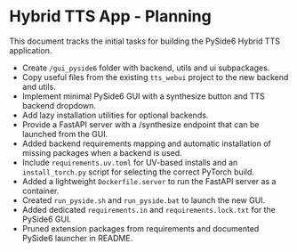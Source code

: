 # Hybrid TTS App - Planning

This document tracks the initial tasks for building the PySide6 Hybrid TTS application.

- Create `/gui_pyside6` folder with backend, utils and ui subpackages.
- Copy useful files from the existing `tts_webui` project to the new backend and utils.
- Implement minimal PySide6 GUI with a synthesize button and TTS backend dropdown.
- Add lazy installation utilities for optional backends.
- Provide a FastAPI server with a /synthesize endpoint that can be launched from the GUI.
- Added backend requirements mapping and automatic installation of missing packages when a backend is used.
- Include `requirements.uv.toml` for UV-based installs and an `install_torch.py` script for selecting the correct PyTorch build.
- Added a lightweight `Dockerfile.server` to run the FastAPI server as a container.
- Created `run_pyside.sh` and `run_pyside.bat` to launch the new GUI.
- Added dedicated `requirements.in` and `requirements.lock.txt` for the PySide6 GUI.
- Pruned extension packages from requirements and documented PySide6 launcher in README.
